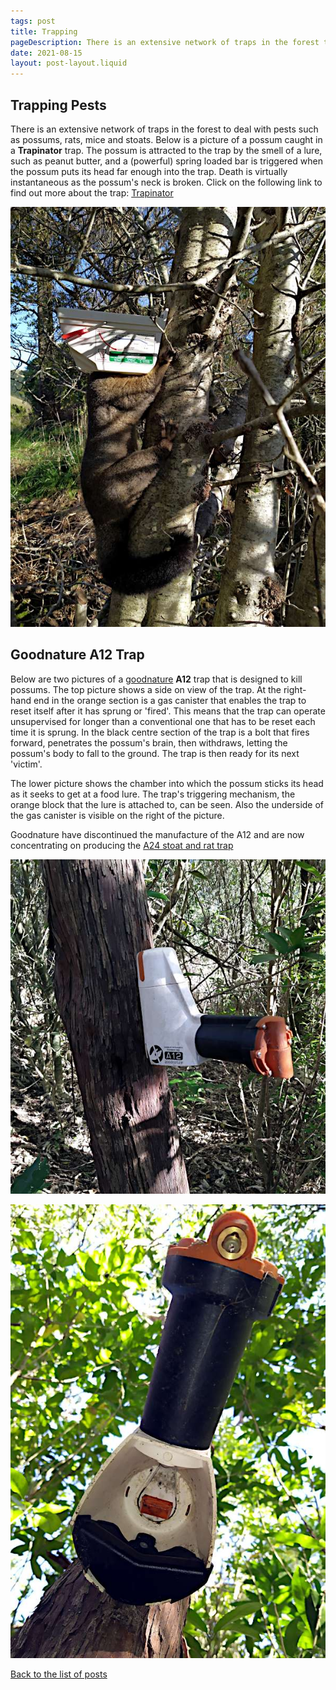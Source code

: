 ```yaml
---
tags: post
title: Trapping
pageDescription: There is an extensive network of traps in the forest to deal with pests such as possums, rats, mice and stoats.
date: 2021-08-15
layout: post-layout.liquid
---
```


## Trapping Pests

There is an extensive network of traps in the forest to deal with pests such as possums, rats, mice and stoats. Below is a picture of a possum caught in a **Trapinator** trap. The possum is attracted to the trap by the smell of a lure, such as peanut butter, and a (powerful) spring loaded bar is triggered when the possum puts its head far enough into the trap. Death is virtually instantaneous as the possum's neck is broken. Click on the following link to find out more about the trap: [Trapinator](https://www.traps.co.nz/trapinator-possum-kill-trap)

![Picture of a possum in a trap](/images/news/trapping/possum-in-trap.jpg)

## Goodnature A12 Trap

Below are two pictures of a [goodnature](https://goodnature.co.nz/) **A12** trap that is designed to kill possums. The top picture shows a side on view of the trap. At the right-hand end in the orange section is a gas canister that enables the trap to reset itself after it has sprung or 'fired'. This means that the trap can operate unsupervised for longer than a conventional one that has to be reset each time it is sprung. In the black centre section of the trap is a bolt that fires forward, penetrates the possum's brain, then withdraws, letting the possum's body to fall to the ground. The trap is then ready for its next 'victim'.

The lower picture shows the chamber into which the possum sticks its head as it seeks to get at a food lure. The trap's triggering mechanism, the orange block that the lure is attached to, can be seen. Also the underside of the gas canister is visible on the right of the picture.

Goodnature have discontinued the manufacture of the A12 and are now concentrating on producing the [A24 stoat and rat trap](https://goodnature.co.nz/products/a24-rat-stoat)

![A side on view of the a12 trap](/images/news/trapping/a12-trap.jpg)

![Picture of the underside of the a12](/images/news/trapping/underside-a12.jpg)

[Back to the list of posts](/postlist)

<p>&nbsp;</p>
